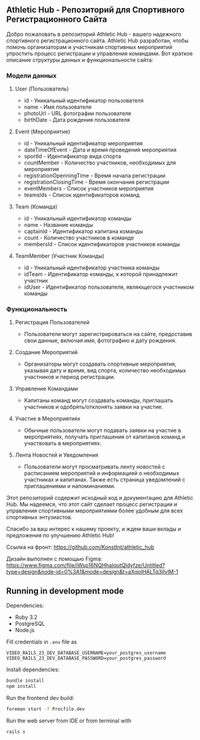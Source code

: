## Athletic Hub - Репозиторий для Спортивного Регистрационного Сайта

Добро пожаловать в репозиторий Athletic Hub - вашего надежного спортивного регистрационного сайта. Athletic Hub разработан, чтобы помочь организаторам и участникам спортивных мероприятий упростить процесс регистрации и управления командами. Вот краткое описание структуры данных и функциональности сайта:

### Модели данных

1. User (Пользователь)
   - id - Уникальный идентификатор пользователя
   - name - Имя пользователя
   - photoUrl - URL фотографии пользователя
   - birthDate - Дата рождения пользователя

2. Event (Мероприятие)
   - id - Уникальный идентификатор мероприятия
   - dateTimeOfEvent - Дата и время проведения мероприятия
   - sportId - Идентификатор вида спорта
   - countMember - Количество участников, необходимых для мероприятия
   - registrationOpenningTime - Время начала регистрации
   - registrationClosingTime - Время окончания регистрации
   - eventMembers - Список участников мероприятия
   - teamsIds - Список идентификаторов команд

3. Team (Команда)
   - id - Уникальный идентификатор команды
   - name - Название команды
   - captainId - Идентификатор капитана команды
   - count - Количество участников в команде
   - membersId - Список идентификаторов участников команды

4. TeamMember (Участник Команды)
   - id - Уникальный идентификатор участника команды
   - idTeam - Идентификатор команды, к которой принадлежит участник
   - idUser - Идентификатор пользователя, являющегося участником команды

### Функциональность

1. Регистрация Пользователей
   - Пользователи могут зарегистрироваться на сайте, предоставив свои данные, включая имя, фотографию и дату рождения.

2. Создание Мероприятий
   - Организаторы могут создавать спортивные мероприятия, указывая дату и время, вид спорта, количество необходимых участников и период регистрации.

3. Управление Командами
   - Капитаны команд могут создавать команды, приглашать участников и одобрять/отклонять заявки на участие.

4. Участие в Мероприятиях
   - Обычные пользователи могут подавать заявки на участие в мероприятиях, получать приглашения от капитанов команд и участвовать в мероприятиях.

5. Лента Новостей и Уведомления
   - Пользователи могут просматривать ленту новостей с расписанием мероприятий и информацией о необходимых участниках и капитанах. Также есть страница уведомлений с приглашениями и напоминаниями.

Этот репозиторий содержит исходный код и документацию для Athletic Hub. Мы надеемся, что этот сайт сделает процесс регистрации и управления спортивными мероприятиями более удобным для всех спортивных энтузиастов.

Спасибо за ваш интерес к нашему проекту, и ждем ваши вклады и предложения по улучшению Athletic Hub!

Ссылка на фронт: https://github.com/KonstInt/athletic_hub

Дизайн выполнен с помощью Figma: https://www.figma.com/file/iWsp16NQHhaIqutQldyfze/Untitled?type=design&node-id=0%3A1&mode=design&t=aXqoIHALTq3jIvlM-1

## Running in development mode

Dependencies:
- Ruby 3.2
- PostgreSQL
- Node.js

Fill credentials in `.env` file as
```
VIDEO_RAILS_23_DEV_DATABASE_USERNAME=your_postgres_username
VIDEO_RAILS_23_DEV_DATABASE_PASSWORD=your_postgres_password
```

Install dependencies:
```bash
bundle install
npm install
```
Run the frontend dev build:

```bash
foreman start -f Procfile.dev
```

Run the web server from IDE or from terminal with
```bash
rails s
```

